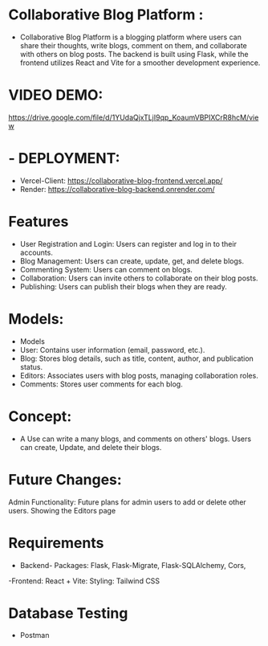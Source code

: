 
# Collaborative Blog Platform : 
- Collaborative Blog Platform is a blogging platform where users can share their thoughts, write blogs, comment on them, and collaborate with others on blog posts.
The backend is built using Flask, while the frontend utilizes React and Vite for a smoother development experience. 

# VIDEO DEMO: 
https://drive.google.com/file/d/1YUdaQjxTLjI9qp_KoaumVBPIXCrR8hcM/view

# - DEPLOYMENT: 
- Vercel-Client: https://collaborative-blog-frontend.vercel.app/
- Render: https://collaborative-blog-backend.onrender.com/


# Features
- User Registration and Login: Users can register and log in to their accounts.
- Blog Management: Users can create, update, get, and delete blogs.
- Commenting System: Users can comment on blogs.
- Collaboration: Users can invite others to collaborate on their blog posts.
- Publishing: Users can publish their blogs when they are ready.


# Models: 
- Models
- User: Contains user information (email, password, etc.).
- Blog: Stores blog details, such as title, content, author, and publication status.
- Editors: Associates users with blog posts, managing collaboration roles.
- Comments: Stores user comments for each blog.

# Concept: 
- A Use can write a many blogs, and comments on others' blogs. 
Users can create, Update, and delete their blogs. 

# Future Changes: 
Admin Functionality: Future plans for admin users to add or delete other users.
Showing the Editors page

# Requirements 
- Backend- Packages: 
 Flask, Flask-Migrate, Flask-SQLAlchemy, Cors, 

 -Frontend: 
 React + Vite: 
 Styling: Tailwind CSS 

 # Database Testing
 - Postman 

 